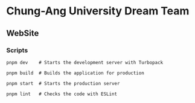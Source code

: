 # Chung-Ang University Dream Team

## WebSite

### Scripts

```shell
pnpm dev    # Starts the development server with Turbopack

pnpm build  # Builds the application for production

pnpm start  # Starts the production server

pnpm lint   # Checks the code with ESLint
```
